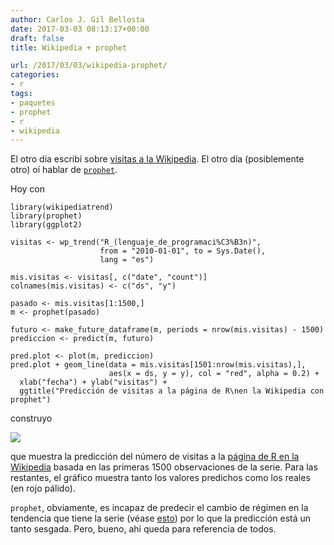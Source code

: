 ```yaml
---
author: Carlos J. Gil Bellosta
date: 2017-03-03 08:13:17+00:00
draft: false
title: Wikipedia + prophet

url: /2017/03/03/wikipedia-prophet/
categories:
- r
tags:
- paquetes
- prophet
- r
- wikipedia
---
```


El otro día escribí sobre [visitas a la Wikipedia](https://www.datanalytics.com/2017/02/27/consultando-el-numero-de-visitas-a-paginas-de-la-wikipedia-con-r/). El otro día (posiblemente otro) oí hablar de [`prophet`](https://cran.r-project.org/web/packages/prophet/index.html).

Hoy con




    library(wikipediatrend)
    library(prophet)
    library(ggplot2)

    visitas <- wp_trend("R_(lenguaje_de_programaci%C3%B3n)",
                        from = "2010-01-01", to = Sys.Date(),
                        lang = "es")

    mis.visitas <- visitas[, c("date", "count")]
    colnames(mis.visitas) <- c("ds", "y")

    pasado <- mis.visitas[1:1500,]
    m <- prophet(pasado)

    futuro <- make_future_dataframe(m, periods = nrow(mis.visitas) - 1500)
    prediccion <- predict(m, futuro)

    pred.plot <- plot(m, prediccion)
    pred.plot + geom_line(data = mis.visitas[1501:nrow(mis.visitas),],
                          aes(x = ds, y = y), col = "red", alpha = 0.2) +
      xlab("fecha") + ylab("visitas") +
      ggtitle("Predicción de visitas a la página de R\nen la Wikipedia con prophet")




construyo

![](/wp-uploads/2017/03/prediccion_wikipedia_prophet.png)


que muestra la predicción del número de visitas a la [página de R en la Wikipedia](https://es.wikipedia.org/wiki/R_(lenguaje_de_programaci%C3%B3n)) basada en las primeras 1500 observaciones de la serie. Para las restantes, el gráfico muestra tanto los valores predichos como los reales (en rojo pálido).

`prophet`, obviamente, es incapaz de predecir el cambio de régimen en la tendencia que tiene la serie (véase [esto](https://www.datanalytics.com/2017/02/27/consultando-el-numero-de-visitas-a-paginas-de-la-wikipedia-con-r/)) por lo que la predicción está un tanto sesgada. Pero, bueno, ahí queda para referencia de todos.

